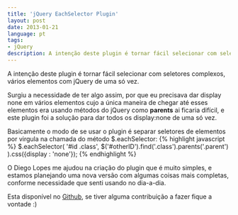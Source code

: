 ```yaml
---
title: 'jQuery EachSelector Plugin'
layout: post
date: 2013-01-21
language: pt
tags:
- jQuery
description: A intenção deste plugin é tornar fácil selecionar com seletores complexos, vários elementos com jQuery de uma só vez. Surgiu a necessidade de ter algo assim, por que eu precisava dar display none em vários elementos cujo a única maneira de chegar até esses elementos era usando métodos do jQuery como parents ai ficaria difícil, e este plugin foi a solução para dar todos os display:none de uma só vez.
---
```


A intenção deste plugin é tornar fácil selecionar com seletores complexos, vários elementos com jQuery de uma só vez.

Surgiu a necessidade de ter algo assim, por que eu precisava dar display none em vários elementos cujo a única maneira de chegar até esses elementos era usando métodos do jQuery como **parents** ai ficaria difícil, e este plugin foi a solução para dar todos os display:none de uma só vez.

Basicamente o modo de se usar o plugin é separar seletores de elementos por virgula na chamada do método $.eachSelector:
{% highlight javascript %}
$.eachSelector(
    '#id .class',
    $('#otherID').find('.class').parents('.parent')
).css({display : 'none'});
{% endhighlight %}

O Diego Lopes me ajudou na criação do plugin que é muito simples, e estamos planejando uma nova versão com algumas coisas mais completas, conforme necessidade que senti usando no dia-a-dia.

Esta disponível no [Github](https://github.com/felquis/jQueryEachSelector "Github"), se tiver alguma contribuição a fazer fique a vontade :)
